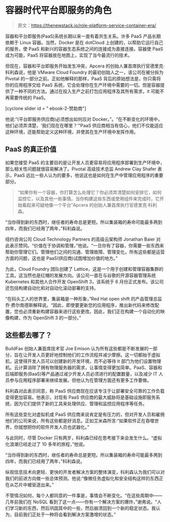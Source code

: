 # 容器时代平台即服务的角色

> 原文：<https://thenewstack.io/role-platform-service-container-era/>

容器和平台即服务(PaaS)系统长期以来一直有着共生关系。许多 PaaS 产品长期依赖于 Linux 容器。当然，Docker 是在 dotCloud 上创建的，以帮助它运行自己的服务，使 PaaS 和新兴的容器生态系统之间的连接成为直接连接。容器使 PaaS 成为可能，PaaS 将容器放在地图上，实现了当今最流行的技术。

但现在，容器和平台即服务开始发生冲突，Apcera 的创始人兼首席执行官德里克·科利森说，他是 VMware Cloud Foundry 的最初创始人之一，该公司在被分拆为 Pivotal 的一部分之前。正如他解释的那样，PaaS 背后的原始想法是，你只需将你的应用程序交给 PaaS 系统，它会处理你在生产环境中需要的一切。但是容器提供了一种不同的方法。通过在投入生产之前打包应用程序及其所有需求，it 可能不再需要传统的 PaaS。

[cyclone slider id = " ebook-2-赞助商"]

他说:“(平台即服务供应商)必须想出如何应对 Docker。”。“在不断变化的环境中，他们必须弄清楚，‘我们现在在哪里？’“PaaS 供应商相当有信心，他们不仅能适应这种环境，还能帮助定义这种环境，并使其在生产环境中发挥作用。

## PaaS 的真正价值

如果您接受 PaaS 的主要目的是让开发人员更容易将应用程序部署到生产环境中，那么相关性问题就很容易解决了。Pivotal 高级技术总监 Andrew Clay Shafer 表示，PaaS 远比一些人认为的要多，他说这也是如何在生产中管理应用程序的重要部分。

> “如果你有一个容器，你打算怎么处理它？你必须弄清楚如何安排它，如何监控它，以及其他一些事情。当你构建这些东西或使用组件来完成时，它开始看起来可疑地像一个平台”Apcera 的创始人兼首席执行官德里克·科利森。

“当你得到新的东西时，继任者的寿命总是更短。所以集装箱的寿命可能最多两到四年，而我们已经用了两年，”科利森说。

纽约咨询公司 Cloud Technology Partners 的高级云架构师 Jonathan Baier 对此表示赞同。“价值在于协调和管理，”他说。“一旦你有了容器，你需要一些东西来帮助你管理它们。管理他们之间的沟通、管理故障、管理变化，所有这些都是运营方面的问题，这也是 PaaS(供应商)试图增加价值的地方。”

为此，Cloud Foundry 团队创建了 Lattice，这是一个用于创建和管理容器集群的工具。这当然也是红帽的发展方向。该公司一直在与谷歌的开源容器管理系统 Kubernetes 和其他人合作开发 OpenShift 3，该系统于 6 月份正式发布。该公司还包括构建自动化和对自动化滚动部署的支持。

“在码头工人的世界里，集装箱是一种形象，”Red Hat open shift 的产品管理总监乔·费尔南德斯解释说。“因此，即使要更新您的应用程序，推出新代码来修改配置，您也必须重新构建容器来进行这些更改。因此，我们正在构建一个自动化的映像构建，作为 OpenShift 3 的一部分。”

## 这些都去哪了？

BuildFax 创始人兼首席技术官 Joe Emison 认为所有这些都是不断发展的一部分，旨在让开发人员更好地控制他们的工作流程并减少摩擦。这一切都始于虚拟机，这使得开发人员可以创建新的开发环境，而不必等待 It 部门为他们设置物理机。云计算消除了拥有物理服务器的需求，让事情变得更加简单。PaaS、容器和后端即服务(BaaS)等产品通过减少开发人员必须进行的配置数量，以及减少 IT 人员参与应用程序部署来继续发展。但他认为在管理方面还有更多工作要做。

科利森对此表示同意，称 PaaS 供应商现在应该专注于让部署安全可靠的工作负载变得更加容易。他表示，对现有 PaaS 供应商的最大威胁将是基础设施即服务系统，因为它们提供了新的工具来处理供应、管理和监控应用程序等任务。

所有这些变化对虚拟机或 PaaS 供应商来说肯定是有压力的，但对开发人员和雇佣他们的公司来说，所有这些都是好消息。正如艾米森所言:“如果软件正在吞噬世界，你就想把你的软件开发人员也武器化。”

与此同时，尽管 Docker 只有两岁，科利森已经在思考接下来会发生什么。“虚拟化浪潮已经走过了 10 多年的旅程，”他说。

“当你得到新的东西时，继任者的寿命总是更短。所以集装箱的寿命可能最多两到四年，而我们已经用了两年，”科利森说。

纵观信息技术向更轻、更快的开发者解决方案的整体演变，科利森认为我们可以对我们的前进方向做一些总体预测。他说:“像微任务虚拟化和安全结构这样的东西正在从芯片中被驱逐出来。”

不管情况如何，每个人都同意的一件事是，事情会不断变化。“在这些周期中——几年前我们在 NoSQL 看到了这一点——你有一个解决方案的爆炸，”谢弗说。“人们学习新的东西，然后巩固其中的一些，然后崩溃回到一个新的稳定状态。我认为，目前我们正处于一种将会看到解决方案激增的状态。”

<svg xmlns:xlink="http://www.w3.org/1999/xlink" viewBox="0 0 68 31" version="1.1"><title>Group</title> <desc>Created with Sketch.</desc></svg>